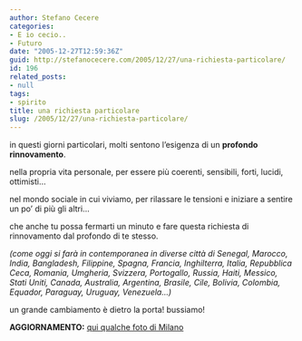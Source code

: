 ```yaml
---
author: Stefano Cecere
categories:
- E io cecio..
- Futuro
date: "2005-12-27T12:59:36Z"
guid: http://stefanocecere.com/2005/12/27/una-richiesta-particolare/
id: 196
related_posts:
- null
tags:
- spirito
title: una richiesta particolare
slug: /2005/12/27/una-richiesta-particolare/
---
```


in questi giorni particolari, molti sentono l&#8217;esigenza di un **profondo rinnovamento**.

nella propria vita personale, per essere più coerenti, sensibili, forti, lucidi, ottimisti…
  
nel mondo sociale in cui viviamo, per rilassare le tensioni e iniziare a sentire un po&#8217; di più gli altri…

che anche tu possa fermarti un minuto e fare questa richiesta di rinnovamento dal profondo di te stesso.

_(come oggi si farà in contemporanea in diverse città di Senegal, Marocco, India, Bangladesh, Filippine, Spagna, Francia, Inghilterra, Italia, Repubblica Ceca, Romania, Umgheria, Svizzera, Portogallo, Russia, Haiti, Messico, Stati Uniti, Canada, Australia, Argentina, Brasile, Cile, Bolivia, Colombia, Equador, Paraguay, Uruguay, Venezuela…)_

un grande cambiamento è dietro la porta! bussiamo!

**AGGIORNAMENTO:** [qui qualche foto di Milano](http://www.milanoumanista.org/index.php?option=com_rsgallery&catid=12)